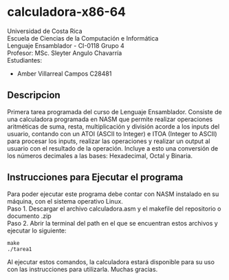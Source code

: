 # calculadora-x86-64

Universidad de Costa Rica <br />
Escuela de Ciencias de la Computación e Informática <br />
Lenguaje Ensamblador - CI-0118 Grupo 4 <br />
Profesor: MSc. Sleyter Angulo Chavarría <br />
Estudiantes:
- Amber Villarreal Campos C28481

## Descripcion
Primera tarea programada del curso de Lenguaje Ensamblador. Consiste de una calculadora programada en NASM que permite realizar operaciones aritméticas de suma, resta, multiplicación y división acorde a los inputs del usuario, contando con un ATOI (ASCII to Integer) e ITOA (Integer to ASCII) para procesar los inputs, realizar las operaciones y realizar un output al usuario con el resultado de la operación. Incluye a esto una conversión de los números decimales a las bases: Hexadecimal, Octal y Binaria.

## Instrucciones para Ejecutar el programa
Para poder ejecutar este programa debe contar con NASM instalado en su máquina, con el sistema operativo Linux. <br />
Paso 1. Descargar el archivo calculadora.asm y el makefile del repositorio o documento .zip <br />
Paso 2. Abrir la terminal del path en el que se encuentran estos archivos y ejecutar lo siguiente: <br />
```
make
./tarea1
```
Al ejecutar estos comandos, la calculadora estará disponible para su uso con las instrucciones para utilizarla. Muchas gracias.
